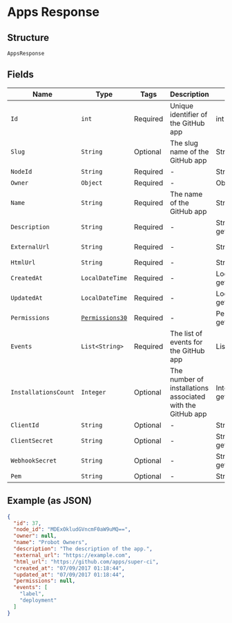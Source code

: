 
# Apps Response

## Structure

`AppsResponse`

## Fields

| Name | Type | Tags | Description | Getter | Setter |
|  --- | --- | --- | --- | --- | --- |
| `Id` | `int` | Required | Unique identifier of the GitHub app | int getId() | setId(int id) |
| `Slug` | `String` | Optional | The slug name of the GitHub app | String getSlug() | setSlug(String slug) |
| `NodeId` | `String` | Required | - | String getNodeId() | setNodeId(String nodeId) |
| `Owner` | `Object` | Required | - | Object getOwner() | setOwner(Object owner) |
| `Name` | `String` | Required | The name of the GitHub app | String getName() | setName(String name) |
| `Description` | `String` | Required | - | String getDescription() | setDescription(String description) |
| `ExternalUrl` | `String` | Required | - | String getExternalUrl() | setExternalUrl(String externalUrl) |
| `HtmlUrl` | `String` | Required | - | String getHtmlUrl() | setHtmlUrl(String htmlUrl) |
| `CreatedAt` | `LocalDateTime` | Required | - | LocalDateTime getCreatedAt() | setCreatedAt(LocalDateTime createdAt) |
| `UpdatedAt` | `LocalDateTime` | Required | - | LocalDateTime getUpdatedAt() | setUpdatedAt(LocalDateTime updatedAt) |
| `Permissions` | [`Permissions30`](../../doc/models/permissions-30.md) | Required | - | Permissions30 getPermissions() | setPermissions(Permissions30 permissions) |
| `Events` | `List<String>` | Required | The list of events for the GitHub app | List<String> getEvents() | setEvents(List<String> events) |
| `InstallationsCount` | `Integer` | Optional | The number of installations associated with the GitHub app | Integer getInstallationsCount() | setInstallationsCount(Integer installationsCount) |
| `ClientId` | `String` | Optional | - | String getClientId() | setClientId(String clientId) |
| `ClientSecret` | `String` | Optional | - | String getClientSecret() | setClientSecret(String clientSecret) |
| `WebhookSecret` | `String` | Optional | - | String getWebhookSecret() | setWebhookSecret(String webhookSecret) |
| `Pem` | `String` | Optional | - | String getPem() | setPem(String pem) |

## Example (as JSON)

```json
{
  "id": 37,
  "node_id": "MDExOkludGVncmF0aW9uMQ==",
  "owner": null,
  "name": "Probot Owners",
  "description": "The description of the app.",
  "external_url": "https://example.com",
  "html_url": "https://github.com/apps/super-ci",
  "created_at": "07/09/2017 01:18:44",
  "updated_at": "07/09/2017 01:18:44",
  "permissions": null,
  "events": [
    "label",
    "deployment"
  ]
}
```

